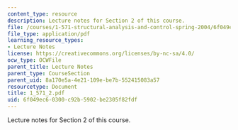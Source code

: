 ```yaml
---
content_type: resource
description: Lecture notes for Section 2 of this course.
file: /courses/1-571-structural-analysis-and-control-spring-2004/6f049ec60300c92b5902be2305f82fdf_1_571_2.pdf
file_type: application/pdf
learning_resource_types:
- Lecture Notes
license: https://creativecommons.org/licenses/by-nc-sa/4.0/
ocw_type: OCWFile
parent_title: Lecture Notes
parent_type: CourseSection
parent_uid: 8a170e5a-4e21-109e-be7b-552415083a57
resourcetype: Document
title: 1_571_2.pdf
uid: 6f049ec6-0300-c92b-5902-be2305f82fdf
---
```

Lecture notes for Section 2 of this course.